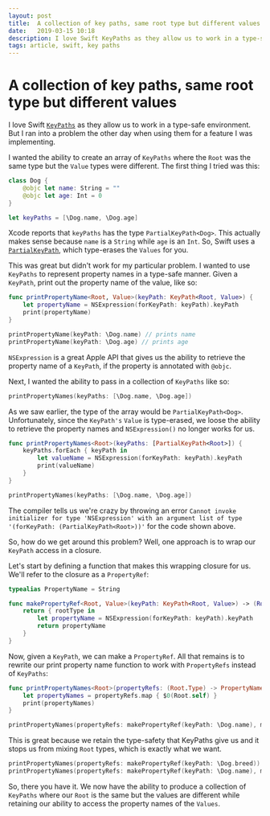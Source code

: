 ```yaml
---
layout: post
title:  A collection of key paths, same root type but different values
date:   2019-03-15 10:18
description: I love Swift KeyPaths as they allow us to work in a type-safe environment. But I ran into a problem the other day when using them for a feature I was implementing.
tags: article, swift, key paths
---
```


# A collection of key paths, same root type but different values

I love Swift [`KeyPaths`](https://developer.apple.com/documentation/swift/keypath) as they allow us to work in a type-safe environment. But I ran into a problem the other day when using them for a feature I was implementing.

I wanted the ability to create an array of `KeyPaths` where the `Root` was the same type but the `Value` types were different. The first thing I tried was this:

```swift
class Dog {
    @objc let name: String = ""
    @objc let age: Int = 0
}

let keyPaths = [\Dog.name, \Dog.age]
```

Xcode reports that `keyPaths` has the type `PartialKeyPath<Dog>`. This actually makes sense because `name` is a `String` while `age` is an `Int`. So, Swift uses a [`PartialKeyPath`](https://developer.apple.com/documentation/swift/partialkeypath), which type-erases the `Values` for you.

This was great but didn't work for my particular problem. I wanted to use `KeyPaths` to represent property names in a type-safe manner. Given a `KeyPath`, print out the property name of the value, like so:

```swift
func printPropertyName<Root, Value>(keyPath: KeyPath<Root, Value>) {
    let propertyName = NSExpression(forKeyPath: keyPath).keyPath
    print(propertyName)
}

printPropertyName(keyPath: \Dog.name) // prints name
printPropertyName(keyPath: \Dog.age) // prints age
```

`NSExpression` is a great Apple API that gives us the ability to retrieve the property name of a `KeyPath`, if the property is annotated with `@objc`.

Next, I wanted the ability to pass in a collection of `KeyPaths` like so:

```swift
printPropertyNames(keyPaths: [\Dog.name, \Dog.age])
```

As we saw earlier, the type of the array would be `PartialKeyPath<Dog>`. Unfortunately, since the `KeyPath's` `Value` is type-erased, we loose the ability to retrieve the property names and `NSExpression()` no longer works for us.

```swift
func printPropertyNames<Root>(keyPaths: [PartialKeyPath<Root>]) {
    keyPaths.forEach { keyPath in
        let valueName = NSExpression(forKeyPath: keyPath).keyPath
        print(valueName)
    }
}

printPropertyNames(keyPaths: [\Dog.name, \Dog.age])
```

The compiler tells us we're crazy by throwing an error `Cannot invoke initializer for type 'NSExpression' with an argument list of type '(forKeyPath: (PartialKeyPath<Root>))'` for the code shown above.

So, how do we get around this problem? Well, one approach is to wrap our `KeyPath` access in a closure.

Let's start by defining a function that makes this wrapping closure for us. We'll refer to the closure as a `PropertyRef`:

```swift
typealias PropertyName = String

func makePropertyRef<Root, Value>(keyPath: KeyPath<Root, Value>) -> (Root.Type) -> PropertyName {
    return { rootType in
        let propertyName = NSExpression(forKeyPath: keyPath).keyPath
        return propertyName
    }
}
```

Now, given a `KeyPath`, we can make a `PropertyRef`. All that remains is to rewrite our print property name function to work with `PropertyRefs` instead of `KeyPaths`:

```swift
func printPropertyNames<Root>(propertyRefs: (Root.Type) -> PropertyName...) {
    let propertyNames = propertyRefs.map { $0(Root.self) }
    print(propertyNames)
}

printPropertyNames(propertyRefs: makePropertyRef(keyPath: \Dog.name), makePropertyRef(keyPath: \Dog.age))
```

This is great because we retain the type-safety that KeyPaths give us and it stops us from mixing `Root` types, which is exactly what we want.

```swift
printPropertyNames(propertyRefs: makePropertyRef(keyPath: \Dog.breed)) // compiler error
printPropertyNames(propertyRefs: makePropertyRef(keyPath: \Dog.name), makePropertyRef(keyPath: \Cat.age)) // compiler error
```

So, there you have it. We now have the ability to produce a collection of `KeyPaths` where our `Root` is the same but the values are different while retaining our ability to access the property names of the `Values`.
